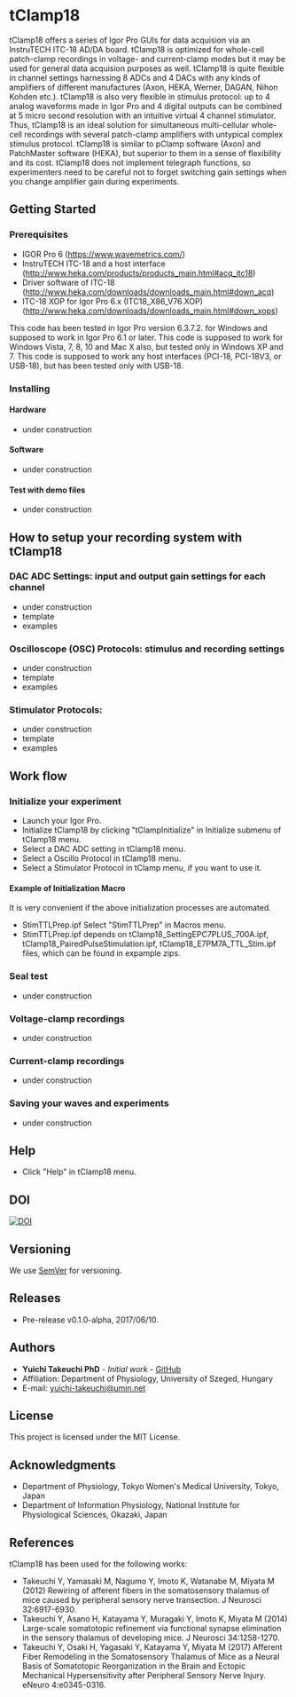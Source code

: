 # tClamp18
tClamp18 offers a series of Igor Pro GUIs for data acquision via an InstruTECH ITC-18 AD/DA board. tClamp18 is optimized for whole-cell patch-clamp recordings in voltage- and current-clamp modes but it may be used for general data acquision purposes as well. tClamp18 is quite flexible in channel settings harnessing 8 ADCs and 4 DACs with any kinds of amplifiers of different manufactures (Axon, HEKA, Werner, DAGAN, Nihon Kohden etc.). tClamp18 is also very flexible in stimulus protocol: up to 4 analog waveforms made in Igor Pro and 4 digital outputs can be combined at 5 micro second resolution with an intuitive virtual 4 channel stimulator. Thus, tClamp18 is an ideal solution for simultaneous multi-cellular whole-cell recordings with several patch-clamp amplifiers with untypical complex stimulus protocol. tClamp18 is similar to pClamp software (Axon) and PatchMaster software (HEKA), but superior to them in a sense of flexibility and its cost. tClamp18 does not implement telegraph functions, so experimenters need to be careful not to forget switching gain settings when you change amplifier gain during experiments.

## Getting Started

### Prerequisites
* IGOR Pro 6 (https://www.wavemetrics.com/)
* InstruTECH ITC-18 and a host interface (http://www.heka.com/products/products_main.html#acq_itc18)
* Driver software of ITC-18 (http://www.heka.com/downloads/downloads_main.html#down_acq)
* ITC-18 XOP for Igor Pro 6.x (ITC18_X86_V76.XOP) (http://www.heka.com/downloads/downloads_main.html#down_xops)

This code has been tested in Igor Pro version 6.3.7.2. for Windows and supposed to work in Igor Pro 6.1 or later.
This code is supposed to work for Windows Vista, 7, 8, 10 and Mac X also, but tested only in Windows XP and 7.
This code is supposed to work any host interfaces (PCI-18, PCI-18V3, or USB-18), but has been tested only with USB-18.

### Installing
#### Hardware
* under construction

#### Software
* under construction

#### Test with demo files
* under construction

## How to setup your recording system with tClamp18
### DAC ADC Settings: input and output gain settings for each channel
* under construction
* template
* examples

### Oscilloscope (OSC) Protocols: stimulus and recording settings
* under construction
* template
* examples

### Stimulator Protocols: 
* under construction
* template
* examples

## Work flow
### Initialize your experiment
* Launch your Igor Pro.
* Initialize tClamp18 by clicking "tClampInitialize" in Initialize submenu of tClamp18 menu.
* Select a DAC ADC setting in tClamp18 menu.
* Select a Oscillo Protocol in tClamp18 menu.
* Select a Stimulator Protocol in tClamp menu, if you want to use it.

#### Example of Initialization Macro
It is very convenient if the above initialization processes are automated.
* StimTTLPrep.ipf
Select "StimTTLPrep" in Macros menu.
* StimTTLPrep.ipf depends on tClamp18_SettingEPC7PLUS_700A.ipf, tClamp18_PairedPulseStimulation.ipf, tClamp18_E7PM7A_TTL_Stim.ipf files, which can be found in expample zips.

### Seal test
* under construction

### Voltage-clamp recordings
* under construction

### Current-clamp recordings
* under construction

### Saving your waves and experiments
* under construction

## Help
* Click "Help" in tClamp18 menu.

## DOI
[![DOI](https://zenodo.org/badge/93522654.svg)](https://zenodo.org/badge/latestdoi/93522654)

## Versioning
We use [SemVer](http://semver.org/) for versioning.

## Releases
* Pre-release v0.1.0-alpha, 2017/06/10.

## Authors
* **Yuichi Takeuchi PhD** - *Initial work* - [GitHub](https://github.com/yuichi-takeuchi)
* Affiliation: Department of Physiology, University of Szeged, Hungary
* E-mail: yuichi-takeuchi@umin.net

## License
This project is licensed under the MIT License.

## Acknowledgments
* Department of Physiology, Tokyo Women's Medical University, Tokyo, Japan
* Department of Information Physiology, National Institute for Physiological Sciences, Okazaki, Japan

## References
tClamp18 has been used for the following works:

* Takeuchi Y, Yamasaki M, Nagumo Y, Imoto K, Watanabe M, Miyata M (2012) Rewiring of afferent fibers in the somatosensory thalamus of mice caused by peripheral sensory nerve transection. J Neurosci 32:6917-6930.
* Takeuchi Y, Asano H, Katayama Y, Muragaki Y, Imoto K, Miyata M (2014) Large-scale somatotopic refinement via functional synapse elimination in the sensory thalamus of developing mice. J Neurosci 34:1258-1270.
* Takeuchi Y, Osaki H, Yagasaki Y, Katayama Y, Miyata M (2017) Afferent Fiber Remodeling in the Somatosensory Thalamus of Mice as a Neural Basis of Somatotopic Reorganization in the Brain and Ectopic Mechanical Hypersensitivity after Peripheral Sensory Nerve Injury. eNeuro 4:e0345-0316.
